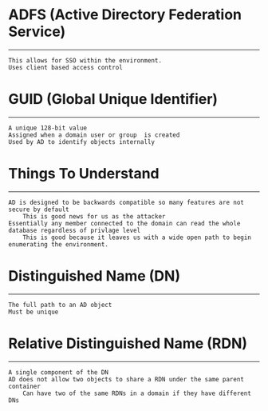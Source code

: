 # ADFS (Active Directory Federation Service)
***
	This allows for SSO within the environment.
	Uses client based access control

# GUID (Global Unique Identifier)
***
	A unique 128-bit value
	Assigned when a domain user or group  is created
	Used by AD to identify objects internally
# Things To Understand
***
	AD is designed to be backwards compatible so many features are not secure by default
		This is good news for us as the attacker
	Essentially any member connected to the domain can read the whole database regardless of privlage level
		This is good because it leaves us with a wide open path to begin enumerating the environment.

# Distinguished Name (DN)
***
	The full path to an AD object
	Must be unique

# Relative Distinguished Name (RDN)
***
	A single component of the DN
	AD does not allow two objects to share a RDN under the same parent container
		Can have two of the same RDNs in a domain if they have different DNs
